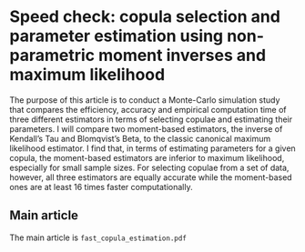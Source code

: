 # Speed check: copula selection and parameter estimation using non-parametric moment inverses and maximum likelihood

The purpose of this article is to conduct a Monte-Carlo simulation study that compares the efficiency, accuracy and empirical computation time of three different estimators in terms of selecting copulae and estimating their parameters. I will compare two moment-based estimators, the inverse of Kendall’s Tau and Blomqvist’s Beta, to the classic canonical maximum likelihood estimator. I find that, in terms of estimating parameters for a given copula, the moment-based estimators are inferior to maximum likelihood, especially for small sample sizes. For selecting copulae from a set of data, however, all three estimators are equally accurate while the moment-based ones are at least 16 times faster computationally.

## Main article

The main article is `fast_copula_estimation.pdf`
